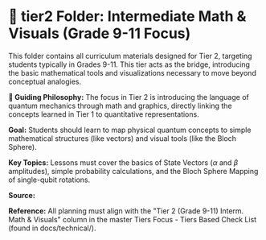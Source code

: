 # **📐 tier2 Folder: Intermediate Math & Visuals (Grade 9-11 Focus)**

This folder contains all curriculum materials designed for Tier 2, targeting students typically in Grades 9-11. 
This tier acts as the bridge, introducing the basic mathematical tools and visualizations necessary to move beyond conceptual analogies.

**🎯 Guiding Philosophy:**
The focus in Tier 2 is introducing the language of quantum mechanics through math and graphics, directly linking the concepts learned in Tier 1 to quantitative representations.

**Goal:**
Students should learn to map physical quantum concepts to simple mathematical structures (like vectors) and visual tools (like the Bloch Sphere).

**Key Topics:**
Lessons must cover the basics of State Vectors ($\alpha$ and $\beta$ amplitudes), simple probability calculations, and the Bloch Sphere Mapping of single-qubit rotations.

**Source:**

**Reference:**
All planning must align with the "Tier 2 (Grade 9-11) Interm. Math & Visuals" column in the master Tiers Focus - Tiers Based Check List (found in docs/technical/).
